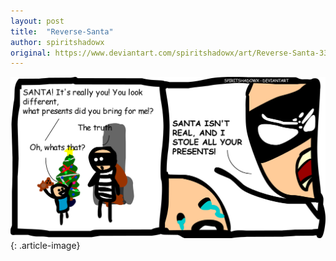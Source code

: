 ```yaml
---
layout: post
title:  "Reverse-Santa"
author: spiritshadowx
original: https://www.deviantart.com/spiritshadowx/art/Reverse-Santa-332515609
---
```


![](/assets/img/2012-11-15.webp)
{: .article-image}
